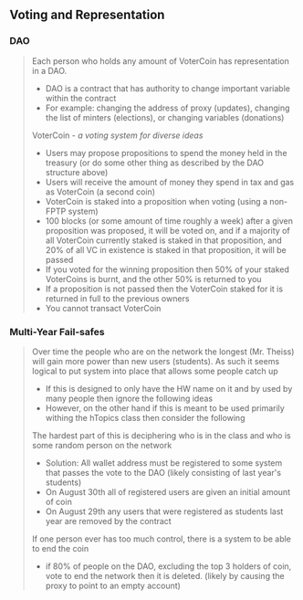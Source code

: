 ## Voting and Representation

### DAO
> Each person who holds any amount of VoterCoin has representation in a DAO.
> - DAO is a contract that has authority to change important variable within the contract
> - For example: changing the address of proxy (updates), changing the list of minters (elections), or changing variables (donations)
> 
> VoterCoin - *a voting system for diverse ideas*
>  - Users may propose propositions to spend the money held in the treasury (or do some other thing as described by the DAO structure above)
>  - Users will receive the amount of money they spend in tax and gas as VoterCoin (a second coin)
>  - VoterCoin is staked into a proposition when voting (using a non-FPTP system)
>  - 100 blocks (or some amount of time roughly a week) after a given proposition was proposed, it will be voted on, and if a majority of all VoterCoin currently staked is staked in that proposition, and 20% of all VC in existence is staked in that proposition, it will be passed
>  - If you voted for the winning proposition then 50% of your staked VoterCoins is burnt, and the other 50% is returned to you
>  - If a proposition is not passed then the VoterCoin staked for it is returned in full to the previous owners
>  - You cannot transact VoterCoin

### Multi-Year Fail-safes
> Over time the people who are on the network the longest (Mr. Theiss) will gain more power than new users (students). As such it seems logical to put system into place that allows some people catch up 
> - If this is designed to only have the HW name on it and by used by many people then ignore the following ideas 
> - However, on the other hand if this is meant to be used primarily withing the hTopics class then consider the following 
> 
> The hardest part of this is deciphering who is in the class and who is some random person on the network 
> - Solution: All wallet address must be registered to some system that passes the vote to the DAO (likely consisting of last year's students)
> - On August 30th all of registered users are given an initial amount of coin 
> - On August 29th any users that were registered as students last year are removed by the contract 
> 
> If one person ever has too much control, there is a system to be able to end the coin 
> - if 80% of people on the DAO, excluding the top 3 holders of coin, vote to end the network then it is deleted. (likely by causing the proxy to point to an empty account)

